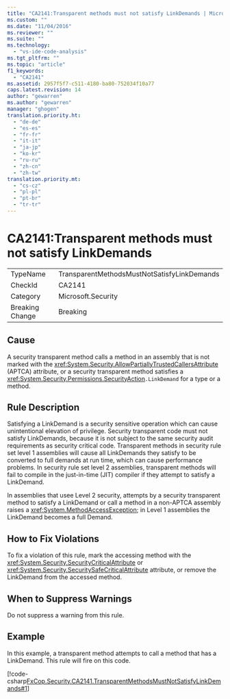 ```yaml
---
title: "CA2141:Transparent methods must not satisfy LinkDemands | Microsoft Docs"
ms.custom: ""
ms.date: "11/04/2016"
ms.reviewer: ""
ms.suite: ""
ms.technology: 
  - "vs-ide-code-analysis"
ms.tgt_pltfrm: ""
ms.topic: "article"
f1_keywords: 
  - "CA2141"
ms.assetid: 2957f5f7-c511-4180-ba80-752034f10a77
caps.latest.revision: 14
author: "gewarren"
ms.author: "gewarren"
manager: "ghogen"
translation.priority.ht: 
  - "de-de"
  - "es-es"
  - "fr-fr"
  - "it-it"
  - "ja-jp"
  - "ko-kr"
  - "ru-ru"
  - "zh-cn"
  - "zh-tw"
translation.priority.mt: 
  - "cs-cz"
  - "pl-pl"
  - "pt-br"
  - "tr-tr"
---
```

# CA2141:Transparent methods must not satisfy LinkDemands
|||  
|-|-|  
|TypeName|TransparentMethodsMustNotSatisfyLinkDemands|  
|CheckId|CA2141|  
|Category|Microsoft.Security|  
|Breaking Change|Breaking|  
  
## Cause  
 A security transparent method calls a method in an assembly that is not marked with the <xref:System.Security.AllowPartiallyTrustedCallersAttribute> (APTCA) attribute, or a security transparent method satisfies a <xref:System.Security.Permissions.SecurityAction>`.LinkDemand` for a type or a method.  
  
## Rule Description  
 Satisfying a LinkDemand is a security sensitive operation which can cause unintentional elevation of privilege. Security transparent code must not satisfy LinkDemands, because it is not subject to the same security audit requirements as security critical code. Transparent methods in security rule set level 1 assemblies will cause all LinkDemands they satisfy to be converted to full demands at run time, which can cause performance problems. In security rule set level 2 assemblies, transparent methods will fail to compile in the just-in-time (JIT) compiler if they attempt to satisfy a LinkDemand.  
  
 In assemblies that usee Level 2 security, attempts by a security transparent method to satisfy a LinkDemand or call a method in a non-APTCA assembly raises a <xref:System.MethodAccessException>; in Level 1 assemblies the LinkDemand becomes a full Demand.  
  
## How to Fix Violations  
 To fix a violation of this rule, mark the accessing method with the <xref:System.Security.SecurityCriticalAttribute> or <xref:System.Security.SecuritySafeCriticalAttribute> attribute, or remove the LinkDemand from the accessed method.  
  
## When to Suppress Warnings  
 Do not suppress a warning from this rule.  
  
## Example  
 In this example, a transparent method attempts to call a method that has a LinkDemand. This rule will fire on this code.  
  
 [!code-csharp[FxCop.Security.CA2141.TransparentMethodsMustNotSatisfyLinkDemands#1](../code-quality/codesnippet/CSharp/ca2141-transparent-methods-must-not-satisfy-linkdemands_1.cs)]